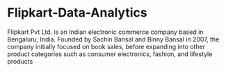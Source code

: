 # Flipkart-Data-Analytics
Flipkart Pvt Ltd. is an Indian electronic commerce company based in Bengaluru, India. Founded by Sachin Bansal and Binny Bansal in 2007, the company initially focused on book sales, before expanding into other product categories such as consumer electronics, fashion, and lifestyle products
